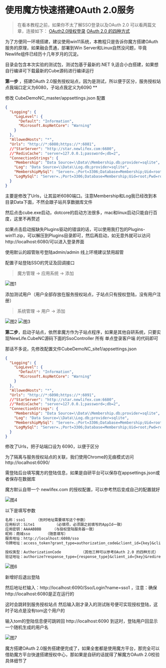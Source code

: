 # 使用魔方快速搭建OAuth 2.0服务

> 在看本教程之前，如果你不太了解SSO登录以及OAuth 2.0 可以看两篇文章，连接如下：
> [OAuth2.0授权登录](https://www.cnblogs.com/wwcom123/p/11600463.html)
> [OAuth 2.0 的四种方式](http://www.ruanyifeng.com/blog/2019/04/oauth-grant-types.html)
>

为了方便同一环境搭建，建议使用win11系统，本教程只是告诉你魔方搭建OAuth服务的原理，如果融会贯通，部署到Win Server和Linux自然没问题，毕竟Newlife组件已经历十几年岁月的沉淀。

目录会包含本次实验的测试包，测试包基于最新的.NET 9,适合小白搭建，如果想自行编译可下载最新的Cube源码进行编译运行

**第一步** ，搭建OAuth 2.0服务授权站点，因为是测试，所以便于区分，服务授权站点我端口定义为6080，子站点我定义为6090 **

修改 CubeDemoNC_master/appsettings.json 配置

```json
{
  "Logging": {
    "LogLevel": {
      "Default": "Information",
      "Microsoft.AspNetCore": "Warning"
    }
  },
  "AllowedHosts": "*",
  "Urls": "http://*:6080;https://*:6081",
  //"StarServer": "http://star.newlifex.com:6600",
  //"RedisCache": "server=127.0.0.1;password=;db=2",
  "ConnectionStrings": {
    "Membership": "Data Source=\\Data\\Membership.db;provider=sqlite",
    "Log": "Data Source=\\Data\\Log.db;provider=sqlite",
    "MembershipMySql": "Server=.;Port=3306;Database=Membership;Uid=root;Pwd=root;provider=mysql",
    "LogMySql": "Server=.;Port=3306;Database=Membership;Uid=root;Pwd=root;provider=mysql"
  }
}
```

主要是修改了Urls，让其监听6080端口。注意Membership和Log我已经改到本目录Data下面，不然会跟子站共享数据库文件

然后点击cube.exe启动，dotcore的启动方法很多，mac和linux启动只能自行百度，这里不再赘述

如果点击启动报缺失Plugins驱动的错误的话，可以使用我打包的Plugins-win11.zip，可以解压到Plugins目录即可，然后再启动，如无意外就可以访问http://localhost:6080/可以进入登录界面

使用默认的超管账号登陆admin/admin 线上环境建议禁用超管

配置子站登陆SSO的凭证及回调接口

> 魔方管理 -> 应用系统 -> 添加
>

![图1](/pics/01.png)

添加测试用户（用户全部存放在服务授权站点，子站点只有授权登陆，没有用户注册）

> 系统管理 -> 用户 -> 添加

![图2](/pics/02.png)
![图3](/pics/03.png)

**第二步**，启动子站点，依然拿魔方作为子站点程序，如果是其他自研系统，只要实现NewLife.CubeNC源码下面的SsoController 所有 单点登录客户端 的代码即可

那话不多说，先修改配置文件CubeDemoNC_site1/appsettings.json

```json
{
  "Logging": {
    "LogLevel": {
      "Default": "Information",
      "Microsoft.AspNetCore": "Warning"
    }
  },
  "AllowedHosts": "*",
  "Urls": "http://*:6090;https://*:6091",
  //"StarServer": "http://star.newlifex.com:6600",
  //"RedisCache": "server=127.0.0.1;password=;db=2",
  "ConnectionStrings": {
    "Membership": "Data Source=\\Data\\Membership.db;provider=sqlite",
    "Log": "Data Source=\\Data\\Log.db;provider=sqlite",
    "MembershipMySql": "Server=.;Port=3306;Database=Membership;Uid=root;Pwd=root;provider=mysql",
    "LogMySql": "Server=.;Port=3306;Database=Membership;Uid=root;Pwd=root;provider=mysql"
  }
}
```

修改了Urls，把子站端口设为 6090，以便于区分

为了隔离与服务授权站点的关联，我们使用Chrome的无痕模式访问 http://localhost:6090/

需登陆后台填写魔方的登陆信息，如果是自研平台可以保存在appsettings.json或者保存在数据库

魔方默认自带一个 newlifex.com 的授权配置，可以参考然后变成自己的配置就好

![图4](/pics/04.png)

以下是填写参数

```txt
名称：sso1     （到时地址需要填写这个参数）
应用标识：Site1         （必填项，必须跟之前填写的AppId一致）
应用密钥：AAAABBBB     （与授权登陆服务器一致）
昵称：商城sso       （随意填写）
服务地址：http://localhost:6080/sso
令牌地址：access_token?grant_type=authorization_code&client_id={key}&client_secret={secret}&code={code}&state={state}&redirect_uri={redirect}             （标准的OAuth2.0授权地址格式）

授权类型：AuthorizationCode         （其他三种可以参考OAuth 2.0 的四种方式）
验证地址：authorize?response_type={response_type}&client_id={key}&redirect_uri={redirect}&state={state}&scope={scope}

```

![图6](/pics/06.png)

新增好后退出登陆

然后地址栏输入：http://localhost:6090/Sso/Login?name=sso1  ，注意：确保http://localhost:6080是正在运行的

这时会跳转到服务授权站点 然后输入刚才录入的测试账号便可实现授权登陆，这时子站点是没有tom这个用户的

输入tom的登陆信息便可跳转回 http://localhost:6090 到这时，登陆用户回显示一个随机生成的用户名

![图7](/pics/07.png)

魔方搭建OAuth 2.0服务搭建便完成了，如果全套都是使用魔方平台，那完全可以借助魔方平台快速搭建授权中心，那如果是自研的话就得了解魔方OAuth 2.0校验具体细节了

